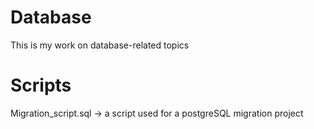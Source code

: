 # Database

This is my work on database-related topics

# Scripts

Migration_script.sql -> a script used for a postgreSQL migration project
